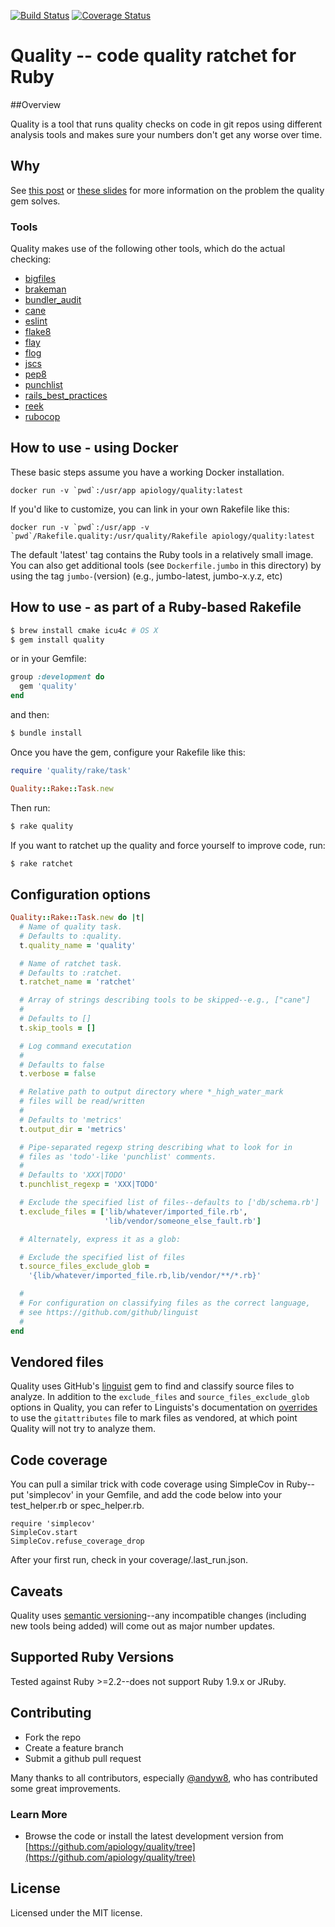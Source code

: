 [![Build Status](https://travis-ci.org/apiology/quality.png)](https://travis-ci.org/apiology/quality)
[![Coverage Status](https://coveralls.io/repos/apiology/quality/badge.png?branch=master)](https://coveralls.io/r/apiology/quality?branch=master)


# Quality -- code quality ratchet for Ruby

##Overview

Quality is a tool that runs quality checks on code in git repos using
different analysis tools and makes sure your numbers don't get any
worse over time.

## Why

See [this post](http://blog.apiology.cc/2014/06/scalable-quality-part-1.html) or [these slides](https://docs.google.com/presentation/d/1Op4FH34-enm8luEIuAAVLkuAJ-sB4LKaMm57RJzvfeI/edit#slide) for more information on the problem the quality gem solves.

### Tools

Quality makes use of the following other tools, which do the actual checking:

* [bigfiles](https://github.com/apiology/bigfiles)
* [brakeman](http://brakemanscanner.org/)
* [bundler_audit](https://github.com/rubysec/bundler-audit)
* [cane](https://github.com/square/cane)
* [eslint](http://eslint.org/)
* [flake8](https://pypi.python.org/pypi/flake8)
* [flay](https://github.com/seattlerb/flay)
* [flog](https://github.com/seattlerb/flog)
* [jscs](http://jscs.info/)
* [pep8](https://pypi.python.org/pypi/pep8)
* [punchlist](https://github.com/apiology/punchlist)
* [rails_best_practices](https://github.com/railsbp/rails_best_practices)
* [reek](https://github.com/troessner/reek)
* [rubocop](https://github.com/bbatsov/rubocop)

## How to use - using Docker

These basic steps assume you have a working Docker installation.

```
docker run -v `pwd`:/usr/app apiology/quality:latest
```

If you'd like to customize, you can link in your own Rakefile like this:

```
docker run -v `pwd`:/usr/app -v `pwd`/Rakefile.quality:/usr/quality/Rakefile apiology/quality:latest
```

The default 'latest' tag contains the Ruby tools in a relatively small image.  You can also get additional tools (see `Dockerfile.jumbo` in this directory) by using the tag `jumbo-`(version) (e.g., jumbo-latest, jumbo-x.y.z, etc)


## How to use - as part of a Ruby-based Rakefile

```bash
$ brew install cmake icu4c # OS X
$ gem install quality
```

or in your Gemfile:

```ruby
group :development do
  gem 'quality'
end
```
and then:

```bash
$ bundle install
```

Once you have the gem, configure your Rakefile like this:

```ruby
require 'quality/rake/task'

Quality::Rake::Task.new
```

Then run:

```bash
$ rake quality
```

If you want to ratchet up the quality and force yourself to improve
code, run:

```bash
$ rake ratchet
```

## Configuration options

```ruby
Quality::Rake::Task.new do |t|
  # Name of quality task.
  # Defaults to :quality.
  t.quality_name = 'quality'

  # Name of ratchet task.
  # Defaults to :ratchet.
  t.ratchet_name = 'ratchet'

  # Array of strings describing tools to be skipped--e.g., ["cane"]
  #
  # Defaults to []
  t.skip_tools = []

  # Log command executation
  #
  # Defaults to false
  t.verbose = false

  # Relative path to output directory where *_high_water_mark
  # files will be read/written
  #
  # Defaults to 'metrics'
  t.output_dir = 'metrics'

  # Pipe-separated regexp string describing what to look for in
  # files as 'todo'-like 'punchlist' comments.
  #
  # Defaults to 'XXX|TODO'
  t.punchlist_regexp = 'XXX|TODO'

  # Exclude the specified list of files--defaults to ['db/schema.rb']
  t.exclude_files = ['lib/whatever/imported_file.rb',
                     'lib/vendor/someone_else_fault.rb']

  # Alternately, express it as a glob:

  # Exclude the specified list of files
  t.source_files_exclude_glob =
    '{lib/whatever/imported_file.rb,lib/vendor/**/*.rb}'

  #
  # For configuration on classifying files as the correct language,
  # see https://github.com/github/linguist
  #
end
```

## Vendored files

Quality uses GitHub's [linguist](https://github.com/github/linguist) gem to find and classify source files to analyze.  In addition to the `exclude_files` and `source_files_exclude_glob` options in Quality, you can refer to Linguists's documentation on [overrides](https://github.com/github/linguist#overrides) to use the `gitattributes` file to mark files as vendored, at which point Quality will not try to analyze them.
  

## Code coverage

You can pull a similar trick with code coverage using SimpleCov in Ruby--put 'simplecov' in your Gemfile, and add the code below into your test_helper.rb or spec_helper.rb.

```
require 'simplecov'
SimpleCov.start
SimpleCov.refuse_coverage_drop
```

After your first run, check in your coverage/.last_run.json.

## Caveats

Quality uses [semantic versioning](http://semver.org/)--any incompatible changes (including new tools being added) will come out as major number updates.

## Supported Ruby Versions

Tested against Ruby >=2.2--does not support Ruby 1.9.x or JRuby.

## Contributing

* Fork the repo
* Create a feature branch
* Submit a github pull request

Many thanks to all contributors, especially [@andyw8](https://github.com/andyw8), who has contributed some great improvements.

### Learn More

* Browse the code or install the latest development version from [https://github.com/apiology/quality/tree](https://github.com/apiology/quality/tree)

## License

Licensed under the MIT license.
